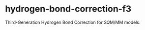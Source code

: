 hydrogen-bond-correction-f3
===========================

Third-Generation Hydrogen Bond Correction for SQM/MM models.
